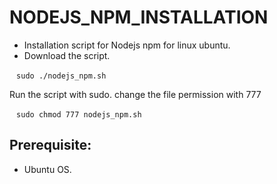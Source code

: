 # NODEJS_NPM_INSTALLATION

* Installation script for Nodejs npm  for linux ubuntu.
* Download the script.

` ` ` sudo ./nodejs_npm.sh ` ` `

Run the script with sudo.
change the file permission with 777

` ` ` sudo chmod 777 nodejs_npm.sh ` ` `

## Prerequisite:

   * Ubuntu OS.
